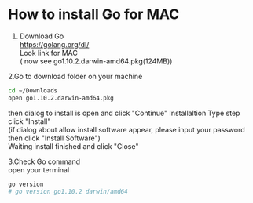 # How to install Go for MAC

1. Download Go  
<https://golang.org/dl/>  
Look link for MAC  
( now see go1.10.2.darwin-amd64.pkg(124MB))  

2.Go to download folder on your machine

```bash
cd ~/Downloads
open go1.10.2.darwin-amd64.pkg
```

then dialog to install is open and click "Continue" 
Installaltion Type step click "Install"  
(if dialog about allow install software appear, please input your password then click "Install Software")  
Waiting install finished and click "Close"  

3.Check Go command  
open your terminal

```bash
go version
# go version go1.10.2 darwin/amd64
```
